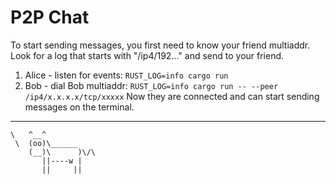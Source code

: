# P2P Chat

To start sending messages, you first need to know your friend multiaddr. Look for a log that starts with "/ip4/192..." and send to your friend.
1. Alice - listen for events: `RUST_LOG=info cargo run`
2. Bob - dial Bob multiaddr: `RUST_LOG=info cargo run -- --peer /ip4/x.x.x.x/tcp/xxxxx`
Now they are connected and can start sending messages on the terminal.
  ------------------------------------------------------------
    \   ^__^
     \  (oo)\______
        (__)\      )\/\
           ||----w |
           ||     ||
